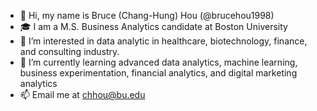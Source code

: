- 👋 Hi, my name is Bruce (Chang-Hung) Hou (@brucehou1998)
- 🎓 I am a M.S. Business Analytics candidate at Boston University
- 👀 I’m interested in data analytic in healthcare, biotechnology, finance, and consulting industry.
- 🌱 I’m currently learning advanced data analytics, machine learning, business experimentation, financial analytics, and digital marketing analytics
- 📫 Email me at chhou@bu.edu


